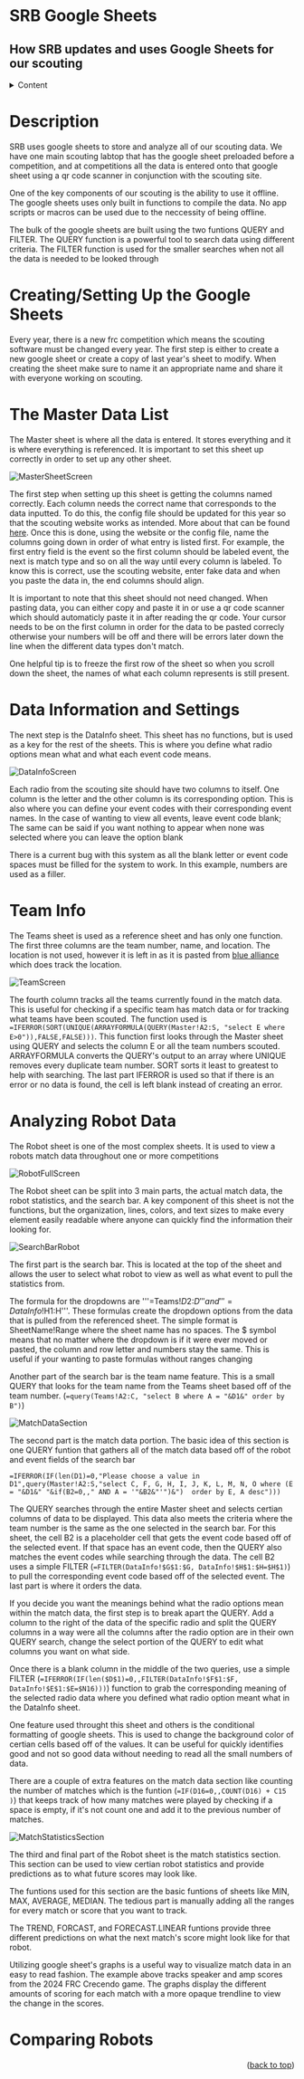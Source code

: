 <div href="top"></div>

# SRB Google Sheets

## How SRB updates and uses Google Sheets for our scouting

<details>
  <summary>Content</summary>
  <ol>
    <li><a href="#description">Description</a></li>
    <li><a href="#creating">Creating the Sheets</a></li>
    <li><a href="#master">The Master List</a></li>
    <li><a href="#datainfo">Data Information and Settings</a></li>
    <li><a href="#teaminfo">Team Info</a></li>
    <li><a href="#robot">Robot Data</a></li>
    <li><a href="#compare">Comparing Data</a></li>
  </ol>
</details>

<div id="description"></div>

# Description

SRB uses google sheets to store and analyze all of our scouting data. We have one main scouting labtop that has the google sheet preloaded before a competition, and at competitions all the data is entered onto that google sheet using a qr code scanner in conjunction with the scouting site. 

One of the key components of our scouting is the ability to use it offline. The google sheets uses only built in functions to compile the data. No app scripts or macros can be used due to the neccessity of being offline. 

The bulk of the google sheets are built using the two funtions QUERY and FILTER. The QUERY function is a powerful tool to search data using different criteria. The FILTER function is used for the smaller searches when not all the data is needed to be looked through

<div id="creating"></div>

# Creating/Setting Up the Google Sheets

Every year, there is a new frc competition which means the scouting software must be changed every year. The first step is either to create a new google sheet or create a copy of last year's sheet to modify. When creating the sheet make sure to name it an appropriate name and share it with everyone working on scouting.

<div id="master"></div>

# The Master Data List

The Master sheet is where all the data is entered. It stores everything and it is where everything is referenced. It is important to set this sheet up correctly in order to set up any other sheet.

![MasterSheetScreen](../resources/images/GoogleSheetImages/MasterSheetScreen.png)

The first step when setting up this sheet is getting the columns named correctly. Each column needs the correct name that corresponds to the data inputted. To do this, the config file should be updated for this year so that the scouting website works as intended. More about that can be found [here](Updating.md). Once this is done, using the website or the config file, name the columns going down in order of what entry is listed first. For example, the first entry field is the event so the first column should be labeled event, the next is match type and so on all the way until every column is labeled. To know this is correct, use the scouting website, enter fake data and when you paste the data in, the end columns should align.

It is important to note that this sheet should not need changed. When pasting data, you can either copy and paste it in or use a qr code scanner which should automaticly paste it in after reading the qr code. Your cursor needs to be on the first column in order for the data to be pasted correcly otherwise your numbers will be off and there will be errors later down the line when the different data types don't match.

One helpful tip is to freeze the first row of the sheet so when you scroll down the sheet, the names of what each column represents is still present.

<div id="datainfo"></div>

# Data Information and Settings

The next step is the DataInfo sheet. This sheet has no functions, but is used as a key for the rest of the sheets. This is where you define what radio options mean what and what each event code means.

![DataInfoScreen](../resources/images/GoogleSheetImages/DataInfoScreen.png)

Each radio from the scouting site should have two columns to itself. One column is the letter and the other column is its corresponding option. This is also where you can define your event codes with their corresponding event names. In the case of wanting to view all events, leave event code blank; The same can be said if you want nothing to appear when none was selected where you can leave the option blank

There is a current bug with this system as all the blank letter or event code spaces must be filled for the system to work. In this example, numbers are used as a filler.

<div id="teaminfo"></div>

# Team Info

The Teams sheet is used as a reference sheet and has only one function. The first three columns are the team number, name, and location. The location is not used, however it is left in as it is pasted from [blue alliance](https://www.thebluealliance.com/events/in#teams) which does track the location. 

![TeamScreen](../resources/images/GoogleSheetImages/TeamScreen.png)

The fourth column tracks all the teams currently found in the match data. This is useful for checking if a specific team has match data or for tracking what teams have been scouted. The function used is ```=IFERROR(SORT(UNIQUE(ARRAYFORMULA(QUERY(Master!A2:S, "select E where E>0")),FALSE,FALSE)))```. This function first looks through the Master sheet using QUERY and selects the column E or all the team numbers scouted. ARRAYFORMULA converts the QUERY's output to an array where UNIQUE removes every duplicate team number. SORT sorts it least to greatest to help with searching. The last part IFERROR is used so that if there is an error or no data is found, the cell is left blank instead of creating an error.


<div id="robot"></div>

# Analyzing Robot Data

The Robot sheet is one of the most complex sheets. It is used to view a robots match data throughout one or more competitions

![RobotFullScreen](../resources/images/GoogleSheetImages/RobotFullScreen.png)

The Robot sheet can be split into 3 main parts, the actual match data, the robot statistics, and the search bar. A key component of this sheet is not the functions, but the organization, lines, colors, and text sizes to make every element easily readable where anyone can quickly find the information their looking for.

![SearchBarRobot](../resources/images/GoogleSheetImages/SearchBarRobot.png)

The first part is the search bar. This is located at the top of the sheet and allows the user to select what robot to view as well as what event to pull the statistics from. 

The formula for the dropdowns are '''=Teams!$D$2:$D''' and '''=DataInfo!$H$1:$H'''. These formulas create the dropdown options from the data that is pulled from the referenced sheet. The simple format is SheetName!Range where the sheet name has no spaces. The $ symbol means that no matter where the dropdown is if it were ever moved or pasted, the column and row letter and numbers stay the same. This is useful if your wanting to paste formulas without ranges changing

Another part of the search bar is the team name feature. This is a small QUERY that looks for the team name from the Teams sheet based off of the team number. (```=query(Teams!A2:C, "select B where A = "&D1&" order by B")```)

![MatchDataSection](../resources/images/GoogleSheetImages/MatchDataSection.png)

The second part is the match data portion. The basic idea of this section is one QUERY funtion that gathers all of the match data based off of the robot and event fields of the search bar

```=IFERROR(IF(len(D1)=0,"Please choose a value in D1",query(Master!A2:S,"select C, F, G, H, I, J, K, L, M, N, O where (E = "&D1&" "&if(B2=0,," AND A = '"&B2&"'")&")  order by E, A desc")))```

The QUERY searches through the entire Master sheet and selects certian columns of data to be displayed. This data also meets the criteria where the team number is the same as the one selected in the search bar. For this sheet, the cell B2 is a placeholder cell that gets the event code based off of the selected event. If that space has an event code, then the QUERY also matches the event codes while searching through the data. The cell B2 uses a simple FILTER (```=FILTER(DataInfo!$G$1:$G, DataInfo!$H$1:$H=$H$1)```) to pull the corresponding event code based off of the selected event. The last part is where it orders the data.

If you decide you want the meanings behind what the radio options mean within the match data, the first step is to break apart the QUERY. Add a column to the right of the data of the specific radio and split the QUERY columns in a way were all the columns after the radio option are in their own QUERY search, change the select portion of the QUERY to edit what columns you want on what side.

Once there is a blank column in the middle of the two queries, use a simple FILTER (```=IFERROR(IF(len($D$1)=0,,FILTER(DataInfo!$F$1:$F, DataInfo!$E$1:$E=$N16)))```) function to grab the corresponding meaning of the selected radio data where you defined what radio option meant what in the DataInfo sheet.

One feature used throught this sheet and others is the conditional formatting of google sheets. This is used to change the background color of certian cells based off of the values. It can be useful for quickly identifies good and not so good data without needing to read all the small numbers of data.

There are a couple of extra features on the match data section like counting the number of matches which is the funtion (```=IF(D16=0,,COUNT(D16) + C15 )```) that keeps track of how many matches were played by checking if a space is empty, if it's not count one and add it to the previous number of matches.

![MatchStatisticsSection](../resources/images/GoogleSheetImages/MatchStatisticsSection.png)

The third and final part of the Robot sheet is the match statistics section. This section can be used to view certian robot statistics and provide predictions as to what future scores may look like. 

The funtions used for this section are the basic funtions of sheets like MIN, MAX, AVERAGE, MEDIAN. The tedious part is manually adding all the ranges for every match or score that you want to track. 

The TREND, FORCAST, and FORECAST.LINEAR funtions provide three different predictions on what the next match's score might look like for that robot. 

Utilizing google sheet's graphs is a useful way to visualize match data in an easy to read fashion. The example above tracks speaker and amp scores from the 2024 FRC Crecendo game. The graphs display the different amounts of scoring for each match with a more opaque trendline to view the change in the scores.


<div id="compare"></div>

# Comparing Robots



<p align="right">(<a href="#top">back to top</a>)</p>